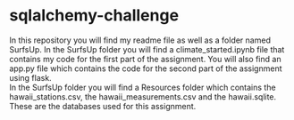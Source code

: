 # sqlalchemy-challenge
In this repository you will find my readme file as well as a folder named SurfsUp. 
In the SurfsUp folder you will find a climate_started.ipynb file that contains my code for the first part of the assignment. You will also find an app.py file which contains the code for the second part of the assignment using flask.  
In the SurfsUp folder you will find a Resources folder which contains the hawaii_stations.csv, the hawaii_measurements.csv and the hawaii.sqlite. These are the databases used for this assignment. 
